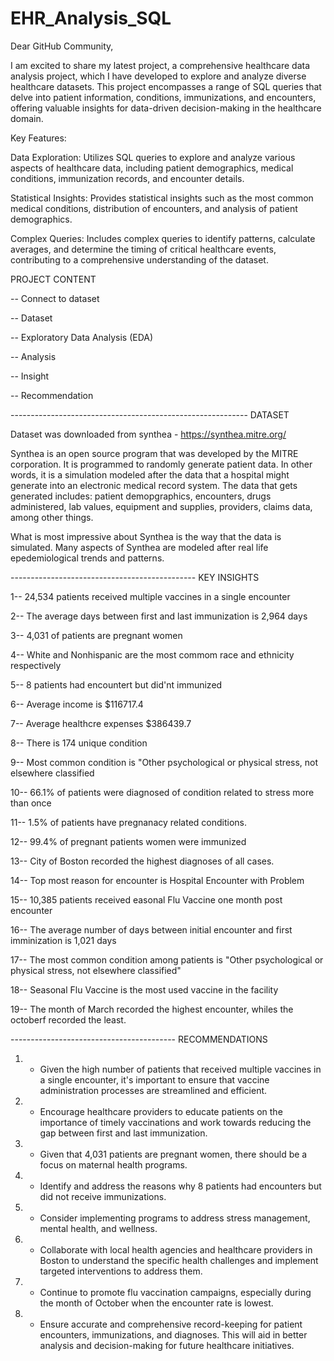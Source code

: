 # EHR_Analysis_SQL

Dear GitHub Community,

I am excited to share my latest project, a comprehensive healthcare data analysis project, which I have developed to explore and analyze diverse healthcare datasets. This project encompasses a range of SQL queries that delve into patient information, conditions, immunizations, and encounters, offering valuable insights for data-driven decision-making in the healthcare domain.

Key Features:

Data Exploration: Utilizes SQL queries to explore and analyze various aspects of healthcare data, including patient demographics, medical conditions, immunization records, and encounter details.

Statistical Insights: Provides statistical insights such as the most common medical conditions, distribution of encounters, and analysis of patient demographics.

Complex Queries: Includes complex queries to identify patterns, calculate averages, and determine the timing of critical healthcare events, contributing to a comprehensive understanding of the dataset.


PROJECT CONTENT

-- Connect to dataset

-- Dataset
  
-- Exploratory Data Analysis (EDA)

-- Analysis

-- Insight

-- Recommendation



----------------------------------------------------------- DATASET 


Dataset was downloaded from synthea - https://synthea.mitre.org/

Synthea is an open source program that was developed by the MITRE corporation. It is programmed to randomly generate patient data.
In other words, it is a simulation modeled after the data that a hospital might generate into an electronic medical record system.
The data that gets generated includes: patient demopgraphics, encounters, drugs administered, lab values, equipment and supplies, providers, claims data, among other things.

What is most impressive about Synthea is the way that the data is simulated. Many aspects of Synthea are modeled after real life epedemiological trends and patterns.



---------------------------------------------- KEY INSIGHTS 

1-- 24,534 patients received multiple vaccines in a single encounter


2-- The average days between first and last immunization is 2,964 days


3-- 4,031 of patients are pregnant women


4-- White and Nonhispanic are the most commom race and ethnicity respectively


5-- 8 patients had encountert but did'nt immunized


6-- Average income is $116717.4


7-- Average healthcre expenses $386439.7


8-- There is 174 unique condition


9-- Most common condition is "Other psychological or physical stress, not elsewhere classified


10-- 66.1% of patients were diagnosed of condition related to stress more than once


11-- 1.5% of patients have pregnanacy related conditions.


12-- 99.4% of pregnant patients women were immunized


13-- City of Boston recorded the highest diagnoses of all cases.


14-- Top most reason for encounter  is Hospital Encounter with Problem


15-- 10,385 patients received easonal Flu Vaccine one month post encounter


16-- The average number of days between initial encounter and first imminization is 1,021 days


17-- The most common condition among patients is "Other psychological or physical stress, not elsewhere classified"


18-- Seasonal Flu Vaccine is the most used vaccine in the facility


19-- The month of March recorded the highest encounter, whiles the octoberf recorded the least.






----------------------------------------- RECOMMENDATIONS


1.  - Given the high number of patients that received multiple vaccines in a single encounter, it's important to ensure that vaccine administration processes are streamlined and efficient.
      

2. - Encourage healthcare providers to educate patients on the importance of timely vaccinations and work towards reducing the gap between first and last immunization.


3. - Given that 4,031 patients are pregnant women, there should be a focus on maternal health programs.


4. - Identify and address the reasons why 8 patients had encounters but did not receive immunizations. 


5. - Consider implementing programs to address stress management, mental health, and wellness. 


6. - Collaborate with local health agencies and healthcare providers in Boston to understand the specific health challenges and implement targeted interventions to address them.


7. - Continue to promote flu vaccination campaigns, especially during the month of October when the encounter rate is lowest.


8. - Ensure accurate and comprehensive record-keeping for patient encounters, immunizations, and diagnoses. This will aid in better analysis and decision-making for future healthcare initiatives.

